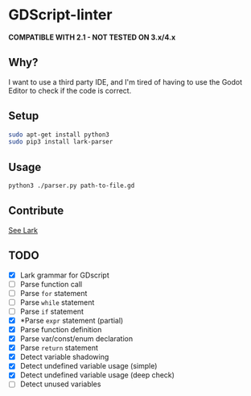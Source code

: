 # GDScript-linter

**COMPATIBLE WITH 2.1 - NOT TESTED ON 3.x/4.x**

## Why?

I want to use a third party IDE, and I'm tired of having to use the Godot Editor to check if the code is correct.

## Setup

```sh
sudo apt-get install python3
sudo pip3 install lark-parser
```

## Usage

```sh
python3 ./parser.py path-to-file.gd
```

## Contribute

[See Lark](https://github.com/lark-parser/lark)

## TODO

- [x] Lark grammar for GDscript
- [ ] Parse function call
- [ ] Parse `for` statement
- [ ] Parse `while` statement
- [ ] Parse `if` statement
- [x] *Parse `expr` statement (partial)
- [x] Parse function definition
- [x] Parse var/const/enum declaration
- [x] Parse `return` statement
- [x] Detect variable shadowing
- [x] Detect undefined variable usage (simple)
- [x] Detect undefined variable usage (deep check)
- [ ] Detect unused variables
